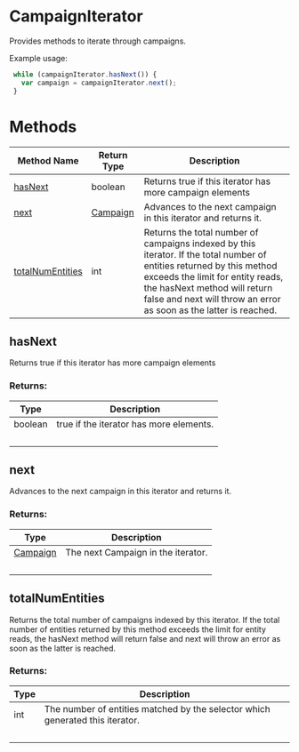 # CampaignIterator
Provides methods to iterate through campaigns.

Example usage:
```javascript
 while (campaignIterator.hasNext()) {
   var campaign = campaignIterator.next();
 }
```

# Methods
|Method Name|Return Type|Description|
|-|-|-
[hasNext](#hasnext)|boolean|Returns true if this iterator has more campaign elements <br />
[next](#next)|[Campaign](./Campaign)|Advances to the next campaign in this iterator and returns it.<br />
[totalNumEntities](#totalnumentities)|int|Returns the total number of campaigns indexed by this iterator. If the total number of  entities returned by this method exceeds the limit for entity reads, the hasNext method will return  false and next will throw an error as soon as the latter is reached.<br />

## <a name="hasnext"></a>hasNext
Returns true if this iterator has more campaign elements 

### Returns:
|Type|Description|
|-|-
boolean|true if the iterator has more elements.
&nbsp;|&nbsp;

## <a name="next"></a>next
Advances to the next campaign in this iterator and returns it.

### Returns:
|Type|Description|
|-|-
[Campaign](./Campaign)|The next Campaign in the iterator.
&nbsp;|&nbsp;

## <a name="totalnumentities"></a>totalNumEntities
Returns the total number of campaigns indexed by this iterator. If the total number of  entities returned by this method exceeds the limit for entity reads, the hasNext method will return  false and next will throw an error as soon as the latter is reached.

### Returns:
|Type|Description|
|-|-
int|The number of entities matched by the selector which generated this iterator.
&nbsp;|&nbsp;

